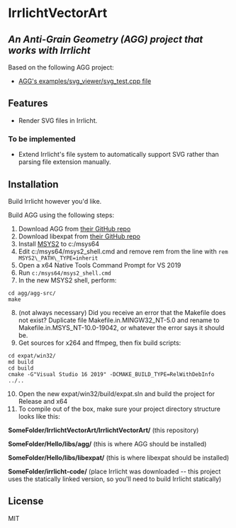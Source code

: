 # IrrlichtVectorArt
## _An Anti-Grain Geometry (AGG) project that works with Irrlicht_

Based on the following AGG project:

- [AGG's examples/svg_viewer/svg_test.cpp file](https://github.com/ghaerr/agg-2.6/blob/master/agg-src/examples/svg_viewer/svg_test.cpp)

## Features

- Render SVG files in Irrlicht.

### To be implemented

- Extend Irrlicht's file system to automatically support SVG rather than parsing file extension manually.

## Installation

Build Irrlicht however you'd like.

Build AGG using the following steps:

1. Download AGG from [their GitHub repo](https://github.com/ghaerr/agg-2.6)
2. Download libexpat from [their GitHub repo](https://github.com/libexpat/libexpat)
3. Install [MSYS2](https://www.msys2.org/) to c:/msys64
4. Edit c:/msys64/msys2_shell.cmd and remove rem from the line with `rem MSYS2\_PATH\_TYPE=inherit`
5. Open a x64 Native Tools Command Prompt for VS 2019
6. Run `c:/msys64/msys2_shell.cmd`
7. In the new MSYS2 shell, perform:
```
cd agg/agg-src/
make
```
8. (not always necessary) Did you receive an error that the Makefile does not exist? Duplicate file Makefile.in.MINGW32_NT-5.0 and rename to Makefile.in.MSYS_NT-10.0-19042, or whatever the error says it should be.
9. Get sources for x264 and ffmpeg, then fix build scripts:
```
cd expat/win32/
md build
cd build
cmake -G"Visual Studio 16 2019" -DCMAKE_BUILD_TYPE=RelWithDebInfo ../..
```
10. Open the new expat/win32/build/expat.sln and build the project for Release and x64
11. To compile out of the box, make sure your project directory structure looks like this:

**SomeFolder/IrrlichtVectorArt/IrrlichtVectorArt/** (this repository)

**SomeFolder/Hello/libs/agg/** (this is where AGG should be installed)

**SomeFolder/Hello/libs/libexpat/** (this is where libexpat should be installed)

**SomeFolder/irrlicht-code/** (place Irrlicht was downloaded -- this project uses the statically linked version, so you'll need to build Irrlicht statically)


## License

MIT
